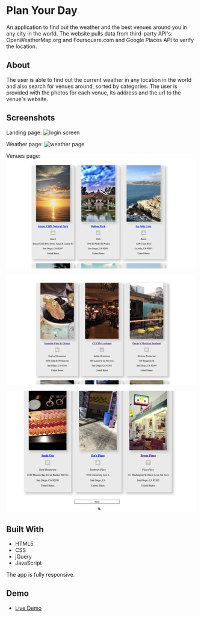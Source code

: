 # Plan Your Day
An application to find out the weather and the best venues around you in any city in the world. 
The website pulls data from third-party API's: OpenWeatherMap.org and Foursquare.com and
Google Places API to verify the location.

## About
The user is able to find out the current weather in any location in the world and also search
for venues around, sorted by categories. 
The user is provided with the photos for each venue, its address and the url to the venue's website.

## Screenshots
Landing page:
![login screen](screenshots/screen-1.png)

Weather page:
![weather page](screenshots/screen-2.png)

Venues page:
![venues page](screenshots/screen-3.png)

![venues page](screenshots/screen-4.png)

![venues page](screenshots/screen-5.png)

## Built With
- HTML5
- CSS
- jQuery
- JavaScript

The app is fully responsive.

## Demo
- [Live Demo](https://annasheik.github.io/Plan-your-day/)
